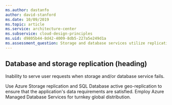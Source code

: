 ```yaml
---
ms.author: dastanfo
author: david-stanford
ms.date: 10/09/2019
ms.topic: article
ms.service: architecture-center
ms.subservice: cloud-design-principles
ms.uid: d9805b44-8d42-4009-8db5-227a5e249d1a
ms.assessment_question: Storage and database services utilize replication
---
```

## Database and storage replication (heading)

<div class="alert is-warning"><p>Inability to serve user requests when storage and/or database service fails.</p></div>

Use Azure Storage replication and SQL Database active geo-replication to ensure that the application's data requirements are satisfied. Employ Azure Managed Database Services for turnkey global distribution.